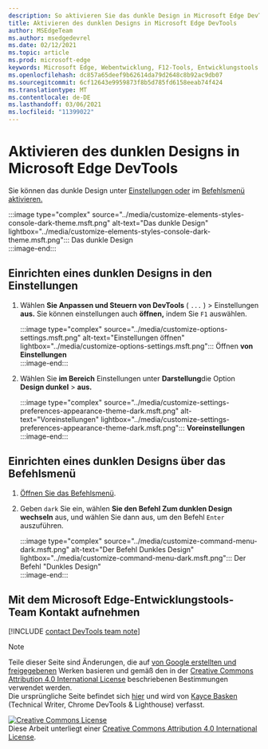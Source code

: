 ```yaml
---
description: So aktivieren Sie das dunkle Design in Microsoft Edge DevTools.
title: Aktivieren des dunklen Designs in Microsoft Edge DevTools
author: MSEdgeTeam
ms.author: msedgedevrel
ms.date: 02/12/2021
ms.topic: article
ms.prod: microsoft-edge
keywords: Microsoft Edge, Webentwicklung, F12-Tools, Entwicklungstools
ms.openlocfilehash: dc857a65deef9b62614da79d2648c8b92ac9db07
ms.sourcegitcommit: 6cf12643e9959873f8b5d785fd6158eeab74f424
ms.translationtype: MT
ms.contentlocale: de-DE
ms.lasthandoff: 03/06/2021
ms.locfileid: "11399022"
---
```

<!-- Copyright Kayce Basques 

   Licensed under the Apache License, Version 2.0 (the "License");
   you may not use this file except in compliance with the License.
   You may obtain a copy of the License at

       https://www.apache.org/licenses/LICENSE-2.0

   Unless required by applicable law or agreed to in writing, software
   distributed under the License is distributed on an "AS IS" BASIS,
   WITHOUT WARRANTIES OR CONDITIONS OF ANY KIND, either express or implied.
   See the License for the specific language governing permissions and
   limitations under the License.  -->

# <a name="enable-dark-theme-in-microsoft-edge-devtools"></a>Aktivieren des dunklen Designs in Microsoft Edge DevTools  

Sie können das dunkle Design unter [Einstellungen oder](#set-up-dark-theme-from-settings) im [Befehlsmenü aktivieren.](#set-up-dark-theme-from-the-command-menu)  

:::image type="complex" source="../media/customize-elements-styles-console-dark-theme.msft.png" alt-text="Das dunkle Design" lightbox="../media/customize-elements-styles-console-dark-theme.msft.png":::
   Das dunkle Design  
:::image-end:::  

## <a name="set-up-dark-theme-from-settings"></a>Einrichten eines dunklen Designs in den Einstellungen  

1.  Wählen **Sie Anpassen und Steuern von DevTools** \( `...` \) > Einstellungen **aus.**  Sie können einstellungen auch **öffnen,** indem Sie `F1` auswählen.  
    
    :::image type="complex" source="../media/customize-options-settings.msft.png" alt-text="Einstellungen öffnen" lightbox="../media/customize-options-settings.msft.png":::
       Öffnen **von Einstellungen**  
    :::image-end:::  

1.  Wählen Sie **im Bereich** Einstellungen unter **Darstellung**die Option **Design dunkel**  >  **aus.**  
    
    :::image type="complex" source="../media/customize-settings-preferences-appearance-theme-dark.msft.png" alt-text="Voreinstellungen" lightbox="../media/customize-settings-preferences-appearance-theme-dark.msft.png":::
       **Voreinstellungen**  
    :::image-end:::  

## <a name="set-up-dark-theme-from-the-command-menu"></a>Einrichten eines dunklen Designs über das Befehlsmenü  

1.  [Öffnen Sie das Befehlsmenü][DevtoolsCommandMenu].  
1.  Geben `dark` Sie ein, wählen **Sie den Befehl Zum dunklen Design wechseln** aus, und wählen Sie dann aus, um den Befehl `Enter` auszuführen.  
    
    :::image type="complex" source="../media/customize-command-menu-dark.msft.png" alt-text="Der Befehl Dunkles Design" lightbox="../media/customize-command-menu-dark.msft.png":::
       Der Befehl "Dunkles Design"  
    :::image-end:::  
    
## <a name="getting-in-touch-with-the-microsoft-edge-devtools-team"></a>Mit dem Microsoft Edge-Entwicklungstools-Team Kontakt aufnehmen  

[!INCLUDE [contact DevTools team note](../includes/contact-devtools-team-note.md)]  

<!-- links -->  

[DevtoolsCommandMenu]: ../command-menu/index.md "Befehlsmenü | Microsoft Docs"  

> [!NOTE]
> Teile dieser Seite sind Änderungen, die auf [von Google erstellten und freigegebenen][GoogleSitePolicies] Werken basieren und gemäß den in der [Creative Commons Attribution 4.0 International License][CCA4IL] beschriebenen Bestimmungen verwendet werden.  
> Die ursprüngliche Seite befindet sich [hier](https://developers.google.com/web/tools/chrome-devtools/customize/dark-theme) und wird von [Kayce Basken][KayceBasques] \(Technical Writer, Chrome DevTools \& Lighthouse\) verfasst.  

[![Creative Commons License][CCby4Image]][CCA4IL]  
Diese Arbeit unterliegt einer [Creative Commons Attribution 4.0 International License][CCA4IL].  

[CCA4IL]: https://creativecommons.org/licenses/by/4.0  
[CCby4Image]: https://i.creativecommons.org/l/by/4.0/88x31.png  
[GoogleSitePolicies]: https://developers.google.com/terms/site-policies  
[KayceBasques]: https://developers.google.com/web/resources/contributors/kaycebasques  
